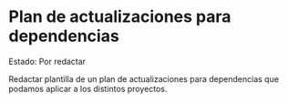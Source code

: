 # Plan de actualizaciones para dependencias

Estado: Por redactar

Redactar plantilla de un plan de actualizaciones para dependencias que podamos aplicar a los distintos proyectos.
